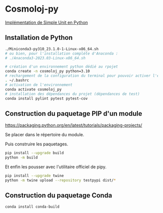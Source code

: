# Cosmoloj-py

[Implémentation de Simple Unit en Python](unit-simple/)

## Installation de Python

```bash
./Miniconda3-py310_23.1.0-1-Linux-x86_64.sh
# ou bien, pour l'installation complète d'Anaconda :
# ./Anaconda3-2023.03-Linux-x86_64.sh

# création d'un environnement python dédié au rpojet
conda create -n cosmoloj_py python=3.10
# rechargement de la configuration du terminal pour pouvoir activer l'environnement python
. ~/.bashrc
# activation de l'environnement
conda activate cosmoloj_py
# installation des dépendances du projet (dépendances de test)
conda install pylint pytest pytest-cov
```

## Construction du paquetage PIP d'un module

https://packaging.python.org/en/latest/tutorials/packaging-projects/

Se placer dans le répertoire du module.

Puis construire les paquetages.

```bash
pip install --upgrade build
python -m build
```

Et enfin les pousser avec l'utilitaire officiel de pipy.

```bash
pip install --upgrade twine
python -m twine upload --repository testpypi dist/*
```

## Construction du paquetage Conda


```
conda install conda-build

```
